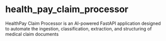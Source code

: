 # health_pay_claim_processor
HealthPay Claim Processor is an AI-powered FastAPI application designed to automate the ingestion, classification, extraction, and structuring of medical claim documents
